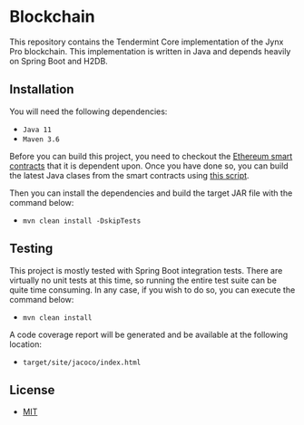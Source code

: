 # Blockchain

This repository contains the Tendermint Core implementation of the Jynx Pro blockchain. This implementation is written in Java and depends heavily on Spring Boot and H2DB.

## Installation

You will need the following dependencies:

* `Java 11`
* `Maven 3.6`

Before you can build this project, you need to checkout the [Ethereum smart contracts](https://github.com/jynx-dao/ethereum-contracts) that it is dependent upon. Once you have done so, you can build the latest Java clases from the smart contracts using [this script](https://github.com/jynx-dao/blockchain/blob/main/scripts/gen-contracts.sh).

Then you can install the dependencies and build the target JAR file with the command below:

* `mvn clean install -DskipTests`

## Testing

This project is mostly tested with Spring Boot integration tests. There are virtually no unit tests at this time, so running the entire test suite can be quite time consuming. In any case, if you wish to do so, you can execute the command below:

* `mvn clean install`

A code coverage report will be generated and be available at the following location:

* `target/site/jacoco/index.html`

## License

* [MIT](https://choosealicense.com/licenses/mit)
